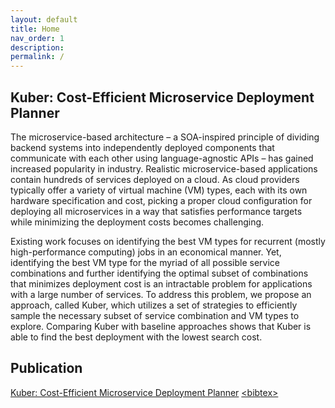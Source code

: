 ```yaml
---
layout: default
title: Home
nav_order: 1
description: 
permalink: /
---
```


## Kuber: Cost-Efficient Microservice Deployment Planner

The microservice-based architecture – a SOA-inspired principle of dividing backend systems into independently deployed components that communicate with each other using language-agnostic APIs – has gained increased popularity in industry. Realistic microservice-based applications contain hundreds of services deployed on a cloud. As cloud providers typically offer a variety of virtual machine (VM) types, each with its own hardware specification and cost, picking a proper cloud configuration for deploying all microservices in a way that satisfies performance targets while minimizing the deployment costs becomes challenging.

Existing work focuses on identifying the best VM types for recurrent (mostly high-performance computing) jobs in an economical manner. Yet, identifying the best VM type for the myriad
of all possible service combinations and further identifying the optimal subset of combinations that minimizes deployment cost is an intractable problem for applications with a large number of
services. To address this problem, we propose an approach, called Kuber, which utilizes a set of strategies to efficiently sample the necessary subset of service combination and VM types to explore.
Comparing Kuber with baseline approaches shows that Kuber is able to find the best deployment with the lowest search cost.

## Publication

[Kuber: Cost-Efficient Microservice Deployment Planner](https://people.ece.ubc.ca/mjulia/publications/Kuber_2022.pdf)  [\<bibtex>](kuber.bib)

